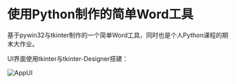 # 使用Python制作的简单Word工具
基于pywin32与tkinter制作的一个简单Word工具，同时也是个人Python课程的期末大作业。  

UI界面使用tkinter与tkinter-Designer搭建：  

![AppUI](https://pic1.imgdb.cn/item/646f521cf024cca173c3e04c.png)

